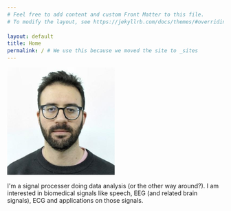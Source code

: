 ```yaml
---
# Feel free to add content and custom Front Matter to this file.
# To modify the layout, see https://jekyllrb.com/docs/themes/#overriding-theme-defaults

layout: default
title: Home
permalink: / # We use this because we moved the site to _sites
---
```


<div class="imageflex">
  <img src="foto.jpeg" width="250" height="250">

  <p class="imageflexcontent" style="width: 500px;"> <a> I'm a signal processer doing data analysis (or the other way around?). I am interested in biomedical signals like speech, EEG (and related brain signals), ECG and applications on those signals. </a></p>
</div>
